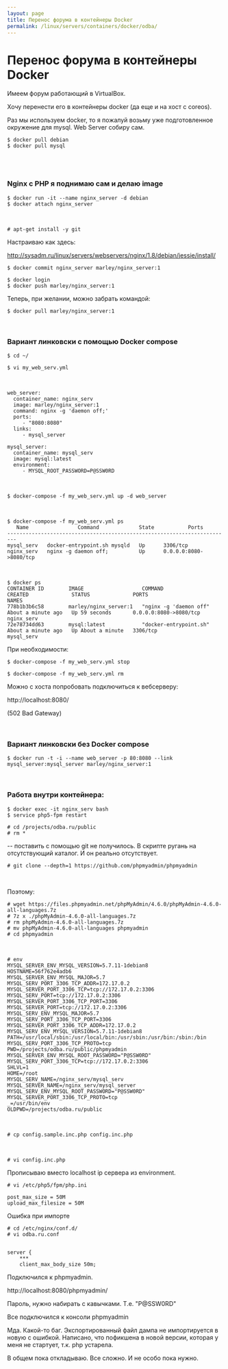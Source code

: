 ```yaml
---
layout: page
title: Перенос форума в контейнеры Docker
permalink: /linux/servers/containers/docker/odba/
---
```


# Перенос форума в контейнеры Docker

Имеем форум работающий в VirtualBox.

Хочу перенести его в контейнеры docker (да еще и на хост с coreos).

<!--


Нужен также docker compose, git. И для импорта / экспорта phpmyadmin.


Для начала на bitbucket делаю приватное репо с php скриптами и дампом базы данных.

-->

Раз мы используем docker, то я пожалуй возьму уже подготовленное окружение для mysql. Web Server собиру сам.

    $ docker pull debian
    $ docker pull mysql

<br/>

<!--
    $ docker run --name mysql_server -e MYSQL_ROOT_PASSWORD=my-secret-pw -d mysql

<br/>

    $ docker ps
    CONTAINER ID        IMAGE               COMMAND                  CREATED             STATUS              PORTS               NAMES
    726bc4c2433a        mysql               "/entrypoint.sh mysql"   9 seconds ago       Up 9 seconds        3306/tcp            mysql_server

<br/>

    $ docker stop mysql_server


-->

<br/>

### Nginx c PHP я поднимаю сам и делаю image

    $ docker run -it --name nginx_server -d debian
    $ docker attach nginx_server

<br/>

    # apt-get install -y git

Настраиваю как здесь:

http://sysadm.ru/linux/servers/webservers/nginx/1.8/debian/jessie/install/

    $ docker commit nginx_server marley/nginx_server:1

    $ docker login
    $ docker push marley/nginx_server:1

Теперь, при желании, можно забрать командой:

    $ docker pull marley/nginx_server:1

<br/>

### Вариант линковски с помощью Docker compose

    $ cd ~/

    $ vi my_web_serv.yml

<br/>

    web_server:
      container_name: nginx_serv
      image: marley/nginx_server:1
      command: nginx -g 'daemon off;'
      ports:
         - "8080:8080"
      links:
         - mysql_server

    mysql_server:
      container_name: mysql_serv
      image: mysql:latest
      environment:
         - MYSQL_ROOT_PASSWORD=P@SSW0RD

<br/>

    $ docker-compose -f my_web_serv.yml up -d web_server

<br/>

    $ docker-compose -f my_web_serv.yml ps
       Name                Command             State           Ports
    -------------------------------------------------------------------------
    mysql_serv   docker-entrypoint.sh mysqld   Up      3306/tcp
    nginx_serv   nginx -g daemon off;          Up      0.0.0.0:8080->8080/tcp

<br/>

    $ docker ps
    CONTAINER ID        IMAGE                   COMMAND                  CREATED              STATUS              PORTS                    NAMES
    778b1b3b6c58        marley/nginx_server:1   "nginx -g 'daemon off"   About a minute ago   Up 59 seconds       0.0.0.0:8080->8080/tcp   nginx_serv
    72e78734dd63        mysql:latest            "docker-entrypoint.sh"   About a minute ago   Up About a minute   3306/tcp                 mysql_serv

При необходимости:

    $ docker-compose -f my_web_serv.yml stop

    $ docker-compose -f my_web_serv.yml rm

Можно с хоста попробовать подключиться к вебсерверу:

http://localhost:8080/

(502 Bad Gateway)

<br/>

### Вариант линковски без Docker compose

    $ docker run -t -i --name web_server -p 80:8080 --link mysql_server:mysql_server marley/nginx_server:1

<br/>

### Работа внутри контейнера:

    $ docker exec -it nginx_serv bash
    $ service php5-fpm restart

    # cd /projects/odba.ru/public
    # rm *

-- поставить с помощью git не получилось. В скрипте ругань на отсутствующий каталог. И он реально отсутствует.

    # git clone --depth=1 https://github.com/phpmyadmin/phpmyadmin

<br/>

Поэтому:

    # wget https://files.phpmyadmin.net/phpMyAdmin/4.6.0/phpMyAdmin-4.6.0-all-languages.7z
    # 7z x ./phpMyAdmin-4.6.0-all-languages.7z
    # rm phpMyAdmin-4.6.0-all-languages.7z
    # mv phpMyAdmin-4.6.0-all-languages phpmyadmin
    # cd phpmyadmin

<br/>

    # env
    MYSQL_SERVER_ENV_MYSQL_VERSION=5.7.11-1debian8
    HOSTNAME=56f762e4adb6
    MYSQL_SERVER_ENV_MYSQL_MAJOR=5.7
    MYSQL_SERV_PORT_3306_TCP_ADDR=172.17.0.2
    MYSQL_SERVER_PORT_3306_TCP=tcp://172.17.0.2:3306
    MYSQL_SERV_PORT=tcp://172.17.0.2:3306
    MYSQL_SERVER_PORT_3306_TCP_PORT=3306
    MYSQL_SERVER_PORT=tcp://172.17.0.2:3306
    MYSQL_SERV_ENV_MYSQL_MAJOR=5.7
    MYSQL_SERV_PORT_3306_TCP_PORT=3306
    MYSQL_SERVER_PORT_3306_TCP_ADDR=172.17.0.2
    MYSQL_SERV_ENV_MYSQL_VERSION=5.7.11-1debian8
    PATH=/usr/local/sbin:/usr/local/bin:/usr/sbin:/usr/bin:/sbin:/bin
    MYSQL_SERV_PORT_3306_TCP_PROTO=tcp
    PWD=/projects/odba.ru/public/phpmyadmin
    MYSQL_SERVER_ENV_MYSQL_ROOT_PASSWORD="P@SSW0RD"
    MYSQL_SERV_PORT_3306_TCP=tcp://172.17.0.2:3306
    SHLVL=1
    HOME=/root
    MYSQL_SERV_NAME=/nginx_serv/mysql_serv
    MYSQL_SERVER_NAME=/nginx_serv/mysql_server
    MYSQL_SERV_ENV_MYSQL_ROOT_PASSWORD="P@SSW0RD"
    MYSQL_SERVER_PORT_3306_TCP_PROTO=tcp
    _=/usr/bin/env
    OLDPWD=/projects/odba.ru/public

<br/>

    # cp config.sample.inc.php config.inc.php

<br/>

    # vi config.inc.php

Прописываю вместо localhost ip сервера из environment.

    # vi /etc/php5/fpm/php.ini

    post_max_size = 50M
    upload_max_filesize = 50M

Ошибка при импорте

    # cd /etc/nginx/conf.d/
    # vi odba.ru.conf


    server {
        ***
        client_max_body_size 50m;

Подключился к phpmyadmin.

http://localhost:8080/phpmyadmin/

Пароль, нужно набирать с кавычками. Т.е. "P@SSW0RD"

Все подключился к консоли phpmyadmin

Мда. Какой-то баг. Экспортированный файл дампа не импортируется в новую с ошибкой.
Написано, что пофикшена в новой версии, которая у меня не стартует, т.к. php устарела.

В общем пока откладываю. Все сложно. И не особо пока нужно.

